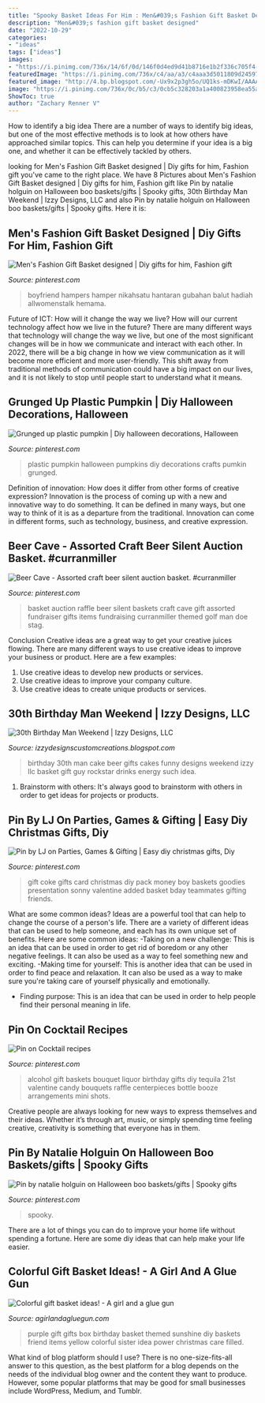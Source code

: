 ```yaml
---
title: "Spooky Basket Ideas For Him : Men&#039;s Fashion Gift Basket Designed"
description: "Men&#039;s fashion gift basket designed"
date: "2022-10-29"
categories:
- "ideas"
tags: ["ideas"]
images:
- "https://i.pinimg.com/736x/14/6f/0d/146f0d4ed9d41b8716e1b2f336c705f4--plastic-pumpkins-pumpkin-ideas.jpg"
featuredImage: "https://i.pinimg.com/736x/c4/aa/a3/c4aaa3d5011809d2459741e4ebc893fb.jpg"
featured_image: "http://4.bp.blogspot.com/-Ux9x2p3gh5o/UQ1ks-mDKwI/AAAAAAAABUA/cbfy09EVnKk/s1600/2013-01-05+06.49.55.jpg"
image: "https://i.pinimg.com/736x/0c/b5/c3/0cb5c328203a1a400823958ea55a6152--alcohol-shots-tequila-shots.jpg"
ShowToc: true
author: "Zachary Renner V"
---
```



How to identify a big idea
There are a number of ways to identify big ideas, but one of the most effective methods is to look at how others have approached similar topics. This can help you determine if your idea is a big one, and whether it can be effectively tackled by others.

	

		
looking for Men&#039;s Fashion Gift Basket designed | Diy gifts for him, Fashion gift you've came to the right place. We have 8 Pictures about Men&#039;s Fashion Gift Basket designed | Diy gifts for him, Fashion gift like Pin by natalie holguin on Halloween boo baskets/gifts | Spooky gifts, 30th Birthday Man Weekend | Izzy Designs, LLC and also Pin by natalie holguin on Halloween boo baskets/gifts | Spooky gifts. Here it is:
		
    
## Men&#039;s Fashion Gift Basket Designed | Diy Gifts For Him, Fashion Gift

<img loading=lazy src="https://i.pinimg.com/736x/b0/aa/cc/b0aacc0d92fcc0b0518fbd61943cde6c.jpg" onerror="this.onerror=null;this.src='https://tse4.mm.bing.net/th?id=OIP.CAGVeCxxxBjhHCn0OgeQogAAAA&amp;pid=15.1';" alt="Men&#039;s Fashion Gift Basket designed | Diy gifts for him, Fashion gift">

_Source: pinterest.com_

>boyfriend hampers hamper nikahsatu hantaran gubahan balut hadiah allwomenstalk hemama. 

	

Future of ICT: How will it change the way we live?
How will our current technology affect how we live in the future? 
There are many different ways that technology will change the way we live, but one of the most significant changes will be in how we communicate and interact with each other. In 2022, there will be a big change in how we view communication as it will become more efficient and more user-friendly. This shift away from traditional methods of communication could have a big impact on our lives, and it is not likely to stop until people start to understand what it means.

    
## Grunged Up Plastic Pumpkin | Diy Halloween Decorations, Halloween

<img loading=lazy src="https://i.pinimg.com/736x/14/6f/0d/146f0d4ed9d41b8716e1b2f336c705f4--plastic-pumpkins-pumpkin-ideas.jpg" onerror="this.onerror=null;this.src='https://tse2.mm.bing.net/th?id=OIP.TJflZdj3HjqKAyHVBCSvIgHaNJ&amp;pid=15.1';" alt="Grunged up plastic pumpkin | Diy halloween decorations, Halloween">

_Source: pinterest.com_

>plastic pumpkin halloween pumpkins diy decorations crafts pumkin grunged. 

	

Definition of innovation: How does it differ from other forms of creative expression?
Innovation is the process of coming up with a new and innovative way to do something. It can be defined in many ways, but one way to think of it is as a departure from the traditional. Innovation can come in different forms, such as technology, business, and creative expression.

    
## Beer Cave - Assorted Craft Beer Silent Auction Basket. #curranmiller

<img loading=lazy src="https://i.pinimg.com/736x/c4/aa/a3/c4aaa3d5011809d2459741e4ebc893fb.jpg" onerror="this.onerror=null;this.src='https://tse1.mm.bing.net/th?id=OIP.6ceVJRK1mvbqURbKnrTKSwHaJ3&amp;pid=15.1';" alt="Beer Cave - Assorted craft beer silent auction basket. #curranmiller">

_Source: pinterest.com_

>basket auction raffle beer silent baskets craft cave gift assorted fundraiser gifts items fundraising curranmiller themed golf man doe stag. 

	

Conclusion
Creative ideas are a great way to get your creative juices flowing. There are many different ways to use creative ideas to improve your business or product. Here are a few examples:
1. Use creative ideas to develop new products or services.
2. Use creative ideas to improve your company culture.
3. Use creative ideas to create unique products or services.

    
## 30th Birthday Man Weekend | Izzy Designs, LLC

<img loading=lazy src="http://4.bp.blogspot.com/-Ux9x2p3gh5o/UQ1ks-mDKwI/AAAAAAAABUA/cbfy09EVnKk/s1600/2013-01-05+06.49.55.jpg" onerror="this.onerror=null;this.src='https://tse2.mm.bing.net/th?id=OIP.9P-vu2H1aqmVNvI86sfbggHaLG&amp;pid=15.1';" alt="30th Birthday Man Weekend | Izzy Designs, LLC">

_Source: izzydesignscustomcreations.blogspot.com_

>birthday 30th man cake beer gifts cakes funny designs weekend izzy llc basket gift guy rockstar drinks energy such idea. 

	

1. Brainstorm with others: It's always good to brainstorm with others in order to get ideas for projects or products.

    
## Pin By LJ On Parties, Games &amp; Gifting | Easy Diy Christmas Gifts, Diy

<img loading=lazy src="https://i.pinimg.com/736x/39/22/0b/39220b2063eb733506e63cfaa66254eb--money-gifting-food-gifts.jpg" onerror="this.onerror=null;this.src='https://tse4.mm.bing.net/th?id=OIP.eo7VX0qguDHnmJy6RRnhcwHaJ3&amp;pid=15.1';" alt="Pin by LJ on Parties, Games &amp; Gifting | Easy diy christmas gifts, Diy">

_Source: pinterest.com_

>gift coke gifts card christmas diy pack money boy baskets goodies presentation sonny valentine added basket bday teammates gifting friends. 

	

What are some common ideas?
Ideas are a powerful tool that can help to change the course of a person's life. There are a variety of different ideas that can be used to help someone, and each has its own unique set of benefits. Here are some common ideas: 
-Taking on a new challenge: This is an idea that can be used in order to get rid of boredom or any other negative feelings. It can also be used as a way to feel something new and exciting. 
-Making time for yourself: This is another idea that can be used in order to find peace and relaxation. It can also be used as a way to make sure you're taking care of yourself physically and emotionally. 
- Finding purpose: This is an idea that can be used in order to help people find their personal meaning in life.

    
## Pin On Cocktail Recipes

<img loading=lazy src="https://i.pinimg.com/736x/0c/b5/c3/0cb5c328203a1a400823958ea55a6152--alcohol-shots-tequila-shots.jpg" onerror="this.onerror=null;this.src='https://tse1.mm.bing.net/th?id=OIP.UOqUtCeb4o-L0a6T6Dh9uwAAAA&amp;pid=15.1';" alt="Pin on Cocktail recipes">

_Source: pinterest.com_

>alcohol gift baskets bouquet liquor birthday gifts diy tequila 21st valentine candy bouquets raffle centerpieces bottle booze arrangements mini shots. 

	

Creative people are always looking for new ways to express themselves and their ideas. Whether it’s through art, music, or simply spending time feeling creative, creativity is something that everyone has in them.

    
## Pin By Natalie Holguin On Halloween Boo Baskets/gifts | Spooky Gifts

<img loading=lazy src="https://i.pinimg.com/736x/67/8f/4a/678f4a67db9adedbadad11955c3b9d1d.jpg" onerror="this.onerror=null;this.src='https://tse4.mm.bing.net/th?id=OIP.4T8Dq81iXim-9TAx5DH6gQHaOt&amp;pid=15.1';" alt="Pin by natalie holguin on Halloween boo baskets/gifts | Spooky gifts">

_Source: pinterest.com_

>spooky. 

	

There are a lot of things you can do to improve your home life without spending a fortune. Here are some diy ideas that can help make your life easier.

    
## Colorful Gift Basket Ideas! - A Girl And A Glue Gun

<img loading=lazy src="http://www.agirlandagluegun.com/wp-content/uploads/2016/01/1394c3fc9e9f496b9344db06ce7d751a.jpg" onerror="this.onerror=null;this.src='https://tse3.mm.bing.net/th?id=OIP.fA9hn_3bSJ9lKmd4mu4GvwHaJ6&amp;pid=15.1';" alt="Colorful gift basket ideas! - A girl and a glue gun">

_Source: agirlandagluegun.com_

>purple gift gifts box birthday basket themed sunshine diy baskets friend items yellow colorful sister idea power christmas care filled. 

	

What kind of blog platform should I use?
There is no one-size-fits-all answer to this question, as the best platform for a blog depends on the needs of the individual blog owner and the content they want to produce. However, some popular platforms that may be good for small businesses include WordPress, Medium, and Tumblr.

